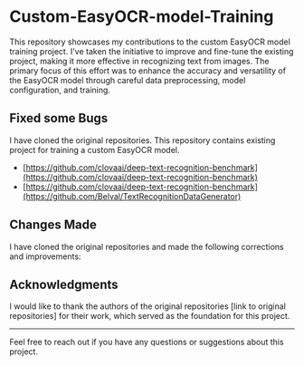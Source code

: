 # Custom-EasyOCR-model-Training
This repository showcases my contributions to the custom EasyOCR model training project. I've taken the initiative to improve and fine-tune the existing project, making it more effective in recognizing text from images. The primary focus of this effort was to enhance the accuracy and versatility of the EasyOCR model through careful data preprocessing, model configuration, and training.

## Fixed some Bugs

I have cloned the original repositories. This repository contains existing project for training a custom EasyOCR model.

- [https://github.com/clovaai/deep-text-recognition-benchmark](https://github.com/clovaai/deep-text-recognition-benchmark)
- [https://github.com/clovaai/deep-text-recognition-benchmark](https://github.com/Belval/TextRecognitionDataGenerator)


## Changes Made

I have cloned the original repositories and made the following corrections and improvements:


## Acknowledgments

I would like to thank the authors of the original repositories [link to original repositories] for their work, which served as the foundation for this project.

---
Feel free to reach out if you have any questions or suggestions about this project.

